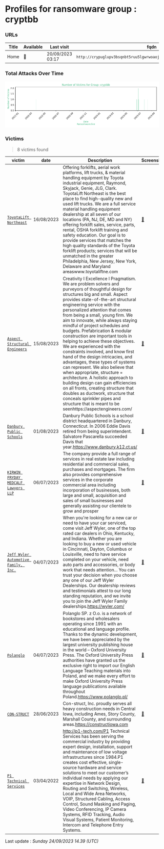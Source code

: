 # Profiles for ransomware group : **cryptbb**



### URLs
| Title | Available | Last visit | fqdn | Screenshot 
|---|---|---|---|---|
| Home | 🔴 | 20/09/2023 03:17 | `http://crypuglupv3bsqnbt5ruu5lgwrwoaojscwhuoccbmbzmcidft5kiccqd.onion` | <a href="https://images.ransomware.live/screenshots/crypuglupv3bsqnbt5ruu5lgwrwoaojscwhuoccbmbzmcidft5kiccqd-onion.png" target=_blank>📸</a> | 

### Total Attacks Over Time

![Statistics](../graphs/stats-cryptbb.png)


### Victims

> 8 victims found

| victim | date | Description | Screenshot | 
|---|---|---|---|
| [`ToyotaLift Northeast`](https://google.com/search?q=ToyotaLift+Northeast) | 16/08/2023 | Offering forklifts, aerial work platforms, lift trucks, & material handling equipment by Toyota industrial equipment, Raymond, Skyjack, Genie, JLG, Clark. ToyotaLift Northeast is the best place to find high-quality new and used lift trucks. We are a full service material handling equipment dealership at all seven of our locations (PA, NJ, DE, MD and NY) offering forklift sales, service, parts, rental, OSHA forklift training and safety education. Our goal is to provide services that matches the high quality standards of the Toyota forklift products; services that will be unmatched in the greater Philadelphia, New Jersey, New York, Delaware and Maryland areaswww.toyotaliftne.com | <a href="https://images.ransomware.live/screenshots/posts/32a7c34b73636953bedeefaf5b84cfc9.png" target=_blank>📸</a> |
| [`Aspect Structural Engineers`](https://google.com/search?q=Aspect+Structural+Engineers) | 15/08/2023 | Creativity I Excellence I Pragmatism. We are problem solvers and purveyors of thoughtful design for structures big and small. Aspect provides state-of-the-art structural engineering service with the personalized attention that comes from being a small, young firm. We aim to innovate, while always staying mindful of project schedules and budgets. Prefabrication & modular construction are important tools in helping to achieve these objectives. We are experienced with the constraints involved, and know first hand of the design intricacies, and advantages, these types of systems can represent. We also believe that when appropriate, structure = architecture. A holistic approach to building design can gain efficiencies on all fronts, creating structure that doubles as ductwork, structure that conceals sprinkler pipes and structure that is meant to be seenhttps://aspectengineers.com/ | <a href="https://images.ransomware.live/screenshots/posts/4e90027b945c9b39ce76abfe0024f577.png" target=_blank>📸</a> |
| [`Danbury Public Schools`](https://google.com/search?q=Danbury+Public+Schools) | 01/08/2023 | Danbury Public Schools is a school district headquartered in Danbury, Connecticut. In 2006 Eddie Davis retired from being superintendent. Salvatore Pascarella succeeded Davis that year.https://www.danbury.k12.ct.us/ | <a href="https://images.ransomware.live/screenshots/posts/ef8956b82976fed8d76a2462131e6e3e.png" target=_blank>📸</a> |
| [`KIRWIN FRYDAY MEDCALF Lawyers LLP`](https://google.com/search?q=KIRWIN+FRYDAY+MEDCALF+Lawyers+LLP) | 06/07/2023 | The company provide a full range of services in real estate law including residential and commercial sales, purchases and mortgages. The firm also provides comprehensive services in the corporate commercial area including incorporation of businesses, both large and small, acquisition and sales of small businesses and generally assisting our clientele to grow and prosper | <a href="https://images.ransomware.live/screenshots/posts/80ca455d3f0b034728bc7cc9c161b8d5.png" target=_blank>📸</a> |
| [`Jeff Wyler Automotive Family, Inc.`](https://google.com/search?q=Jeff+Wyler+Automotive+Family%2C+Inc.) | 04/07/2023 | When you're looking for a new car or need to have your car serviced, come visit Jeff Wyler, one of the top rated car dealers in Ohio, Kentucky, and Indiana.  Whether you are looking to buy a new or used vehicle in Cincinnati, Dayton, Columbus or Louisville, need to have service completed on your vehicle, need auto parts and accessories, or body work that needs attention... You can trust your decision when you choose any one of our Jeff Wyler Dealerships. Our dealership reviews and testimonials attest to our long standing reputation, and we invite you to join the Jeff Wyler Family dealerships.https://wyler.com/ | <a href="https://images.ransomware.live/screenshots/posts/849060e7d9c61a9b0a31ea2afe6dbc1f.png" target=_blank>📸</a> |
| [`Polanglo`](https://google.com/search?q=Polanglo) | 04/07/2023 | Polanglo SP. z O.o. is a network of bookstores and wholesalers operating since 1991 with an educational and language profile. Thanks to the dynamic development, we have been appreciated by the largest university publishing house in the world – Oxford University Press. The Oxford University Press authorities have granted us the exclusive right to import our English Language Teaching materials into Poland, and we make every effort to make Oxford University Press language publications available throughout Poland.https://www.polanglo.pl/ | <a href="https://images.ransomware.live/screenshots/posts/47f5b8576a2a7cc7ef42da07244dd1ec.png" target=_blank>📸</a> |
| [`CON-STRUCT`](https://google.com/search?q=CON-STRUCT) | 28/06/2023 | Con-struct, Inc. proudly serves all heavy construction needs in Central Iowa, including Ames, Story County, Marshall County, and surrounding areas.https://constructiowa.com | <a href="https://images.ransomware.live/screenshots/posts/dc9c2b0dc8773ef8794e93ebcc8c3aeb.png" target=_blank>📸</a> |
| [`P1 Technical Services`](https://google.com/search?q=P1+Technical+Services) | 03/04/2022 | http://p1-tech.com/P1 Technical Services has been serving the commercial industry by providing expert design, installation, support and maintenance of low voltage infrastructures since 1984.P1 creates cost effective, single-source hardware and service solutions to meet our customer’s individual needs by applying our expertise in Network Design, Routing and Switching, Wireless, Local and Wide Area Networks, VOIP, Structured Cabling, Access Control, Sound Masking and Paging, Video Conferencing, IP Camera Systems, RFID Tracking, Audio Visual Systems, Patient Monitoring, Intercom and Telephone Entry Systems. | <a href="https://images.ransomware.live/screenshots/posts/2f95ec9dcc3607560250962db1fba9c2.png" target=_blank>📸</a> |



Last update : _Sunday 24/09/2023 14.39 (UTC)_
